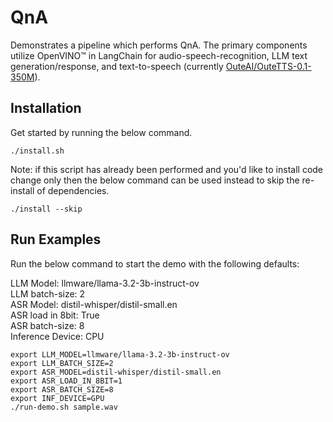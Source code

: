 # QnA
Demonstrates a pipeline which performs QnA. The primary components utilize OpenVINO™ in LangChain for audio-speech-recognition, LLM text generation/response, and text-to-speech (currently [OuteAI/OuteTTS-0.1-350M](https://github.com/openvinotoolkit/openvino_notebooks/blob/latest/notebooks/outetts-text-to-speech/outetts-text-to-speech.ipynb)).

## Installation

Get started by running the below command.

```
./install.sh
```

Note: if this script has already been performed and you'd like to install code change only then the below command can be used instead to skip the re-install of dependencies.

```
./install --skip
```

## Run Examples

Run the below command to start the demo with the following defaults:

LLM Model: llmware/llama-3.2-3b-instruct-ov<br>
LLM batch-size: 2<br>
ASR Model: distil-whisper/distil-small.en<br>
ASR load in 8bit: True<br>
ASR batch-size: 8<br>
Inference Device: CPU<br>

```
export LLM_MODEL=llmware/llama-3.2-3b-instruct-ov
export LLM_BATCH_SIZE=2
export ASR_MODEL=distil-whisper/distil-small.en
export ASR_LOAD_IN_8BIT=1
export ASR_BATCH_SIZE=8
export INF_DEVICE=GPU
./run-demo.sh sample.wav
```
